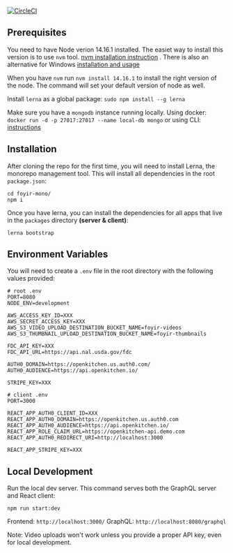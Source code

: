 [![CircleCI](https://circleci.com/gh/aliyeysides/foyir-mono/tree/master.svg?style=svg&circle-token=c58371ac247a3add31bac2fffb1f597469e2f30c)](https://circleci.com/gh/aliyeysides/foyir-mono/tree/master)

## Prerequisites

You need to have Node verion 14.16.1 installed. The easiet way to install this version is to use `nvm` tool. [nvm installation instruction](https://github.com/nvm-sh/nvm) . There is also an alternative for Windows [installation and usage](https://github.com/coreybutler/nvm-windows)

When you have `nvm` run `nvm install 14.16.1` to install the right version of the node. The command will set your default version of node as well.

Install `lerna` as a global package: `sudo npm install --g lerna`

Make sure you have a `mongodb` instance running locally. Using docker: `docker run -d -p 27017:27017 --name local-db mongo` or using CLI: [instructions](https://zellwk.com/blog/local-mongodb/)

## Installation

After cloning the repo for the first time, you will need to install Lerna, the monorepo management tool. This will install all dependencies in the root `package.json`:

```
cd foyir-mono/
npm i
```

Once you have lerna, you can install the dependencies for all apps that live in the `packages` directory **(server & client)**:

```
lerna bootstrap
```

## Environment Variables

You will need to create a `.env` file in the root directory with the following values provided:

```.env
# root .env
PORT=8080
NODE_ENV=development

AWS_ACCESS_KEY_ID=XXX
AWS_SECRET_ACCESS_KEY=XXX
AWS_S3_VIDEO_UPLOAD_DESTINATION_BUCKET_NAME=foyir-videos
AWS_S3_THUMBNAIL_UPLOAD_DESTINATION_BUCKET_NAME=foyir-thumbnails

FDC_API_KEY=XXX
FDC_API_URL=https://api.nal.usda.gov/fdc

AUTH0_DOMAIN=https://openkitchen.us.auth0.com/
AUTH0_AUDIENCE=https://api.openkitchen.io/

STRIPE_KEY=XXX

# client .env
PORT=3000

REACT_APP_AUTH0_CLIENT_ID=XXX
REACT_APP_AUTH0_DOMAIN=https://openkitchen.us.auth0.com
REACT_APP_AUTH0_AUDIENCE=https://api.openkitchen.io/
REACT_APP_ROLE_CLAIM_URL=https://openkitchen-api.demo.com
REACT_APP_AUTH0_REDIRECT_URI=http://localhost:3000

REACT_APP_STRIPE_KEY=XXX
```

## Local Development

Run the local dev server. This command serves both the GraphQL server and React client:

```
npm run start:dev
```

Frontend: `http://localhost:3000/`
GraphQL: `http://localhost:8080/graphql`

Note: Video uploads won't work unless you provide a proper API key, even for local development.
